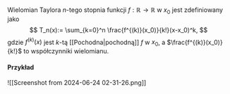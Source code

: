 Wielomian Taylora $n$-tego stopnia funkcji $f:\mathbb{R}\to\mathbb{R}$ w $x_0$ jest zdefiniowany jako
$$
T_n(x):= \sum_{k=0}^n
\frac{f^{(k)}(x_0)}{k!}(x-x_0)^k,
$$
gdzie $f^{(k)}(x)$ jest $k$-tą [[Pochodna|pochodną]] $f$ w $x_0$, a $\frac{f^{(k)}(x_0)}{k!}$ to współczynniki wielomianu. 

#### Przykład
![[Screenshot from 2024-06-24 02-31-26.png]]




